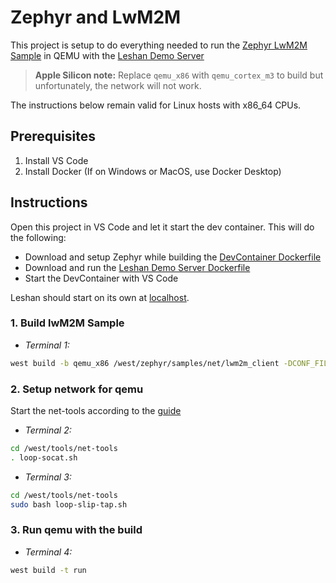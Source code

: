 # Zephyr and LwM2M

This project is setup to do everything needed to run the [Zephyr LwM2M Sample](https://docs.zephyrproject.org/latest/samples/net/lwm2m_client/README.html) in QEMU with the [Leshan Demo Server](https://github.com/eclipse-leshan/leshan?tab=readme-ov-file#test-leshan-demos-locally)

> **Apple Silicon note:** Replace `qemu_x86` with `qemu_cortex_m3` to build but unfortunately, the network will not work.

The instructions below remain valid for Linux hosts with x86_64 CPUs.

## Prerequisites

1. Install VS Code
2. Install Docker (If on Windows or MacOS, use Docker Desktop)

## Instructions

Open this project in VS Code and let it start the dev container.
This will do the following:

- Download and setup Zephyr while building the [DevContainer Dockerfile](.devcontainer/Dockerfile)
- Download and run the [Leshan Demo Server Dockerfile](leshan/Dockerfile)
- Start the DevContainer with VS Code

Leshan should start on its own at [localhost](http://localhost:8080).

### 1. Build lwM2M Sample

- *Terminal 1:*

```bash
west build -b qemu_x86 /west/zephyr/samples/net/lwm2m_client -DCONF_FILE="prj.conf"
```

### 2. Setup network for qemu

Start the net-tools according to the [guide](https://docs.zephyrproject.org/latest/connectivity/networking/qemu_setup.html)

- *Terminal 2:*

```bash
cd /west/tools/net-tools
. loop-socat.sh
```

- *Terminal 3:*

```bash
cd /west/tools/net-tools
sudo bash loop-slip-tap.sh
```

### 3. Run qemu with the build

- *Terminal 4:*

```bash
west build -t run
```

